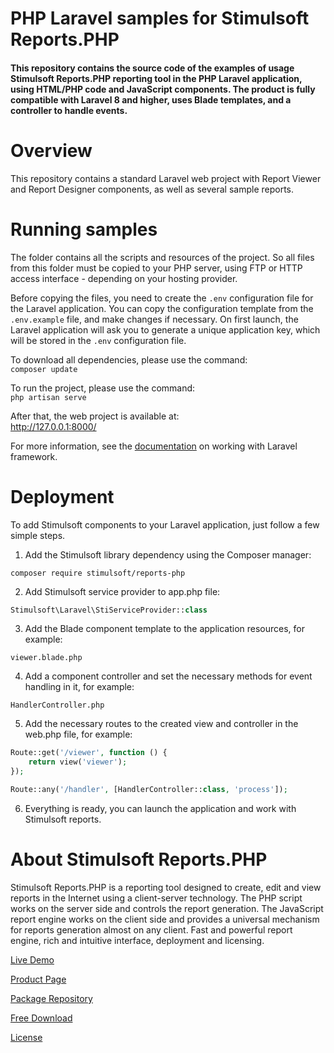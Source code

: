 # PHP Laravel samples for Stimulsoft Reports.PHP

#### This repository contains the source code of the examples of usage Stimulsoft Reports.PHP reporting tool in the PHP Laravel application, using HTML/PHP code and JavaScript components. The product is fully compatible with Laravel 8 and higher, uses Blade templates, and a controller to handle events.

# Overview
This repository contains a standard Laravel web project with Report Viewer and Report Designer components, as well as several sample reports.

# Running samples
The folder contains all the scripts and resources of the project. So all files from this folder must be copied to your PHP server, using FTP or HTTP access interface - depending on your hosting provider.

Before copying the files, you need to create the `.env` configuration file for the Laravel application. You can copy the configuration template from the `.env.example` file, and make changes if necessary. On first launch, the Laravel application will ask you to generate a unique application key, which will be stored in the `.env` configuration file.

To download all dependencies, please use the command:  
`composer update`

To run the project, please use the command:  
`php artisan serve`

After that, the web project is available at:  
http://127.0.0.1:8000/

For more information, see the [documentation](https://laravel.com/docs) on working with Laravel framework.

# Deployment
To add Stimulsoft components to your Laravel application, just follow a few simple steps.

1. Add the Stimulsoft library dependency using the Composer manager:  
```
composer require stimulsoft/reports-php
```
   

2. Add Stimulsoft service provider to app.php file:  
```php
Stimulsoft\Laravel\StiServiceProvider::class
```
   

3. Add the Blade component template to the application resources, for example:  
```
viewer.blade.php
```
   

4. Add a component controller and set the necessary methods for event handling in it, for example:  
```
HandlerController.php
```
   

5. Add the necessary routes to the created view and controller in the web.php file, for example:
```php
Route::get('/viewer', function () {
    return view('viewer');
});

Route::any('/handler', [HandlerController::class, 'process']);
```

6. Everything is ready, you can launch the application and work with Stimulsoft reports.

# About Stimulsoft Reports.PHP
Stimulsoft Reports.PHP is a reporting tool designed to create, edit and view reports in the Internet using a client-server technology. The PHP script works on the server side and controls the report generation. The JavaScript report engine works on the client side and provides a universal mechanism for reports generation almost on any client. Fast and powerful report engine, rich and intuitive interface, deployment and licensing.

[Live Demo](http://demo.stimulsoft.com/#Js)

[Product Page](https://www.stimulsoft.com/en/products/reports-php)

[Package Repository](https://packagist.org/packages/stimulsoft/reports-php)

[Free Download](https://www.stimulsoft.com/en/downloads)

[License](LICENSE.md)
